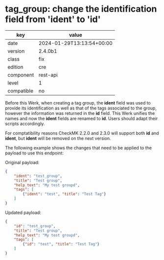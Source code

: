 [//]: # (werk v2)
# tag_group: change the identification field from 'ident' to 'id'

key        | value
---------- | ---
date       | 2024-01-29T13:13:54+00:00
version    | 2.4.0b1
class      | fix
edition    | cre
component  | rest-api
level      | 1
compatible | no

Before this Werk, when creating a tag group, the **ident** field was used to provide its identification as well as that of the tags associated to the group, however the information was returned in the **id** field. This Werk unifies the names and now the **ident** fields are renamed to **id**. Users should adapt their scripts accordingly.

For comptatibility reasons CheckMK 2.2.0 and 2.3.0 will support both **id** and **ident**, but **ident** will be removed on the next version.

The following example shows the changes that need to be applied to the payload to use this endpoint:


Original payload:
```json
{
	"ident": "test_group",
	"title": "Test group",
	"help_text": "My test groupd",
	"tags": [
		{"ident": "test", "title": "Test Tag"}
	]
}
```

Updated payload:
```json
{
	"id": "test_group",
	"title": "Test group",
	"help_text": "My test groupd",
	"tags": [
		{"id": "test", "title": "Test Tag"}
	]
}
```

